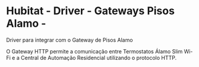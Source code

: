 # Hubitat - Driver - Gateways Pisos Alamo - 
Driver para integrar com o Gateway de Pisos Alamo


O Gateway HTTP permite a comunicação entre Termostatos Álamo Slim Wi-Fi e a Central de
Automação Residencial utilizando o protocolo HTTP.
